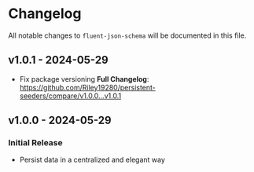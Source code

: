 # Changelog

All notable changes to `fluent-json-schema` will be documented in this file.

## v1.0.1 - 2024-05-29

- Fix package versioning
  **Full Changelog**: https://github.com/Riley19280/persistent-seeders/compare/v1.0.0...v1.0.1

## v1.0.0 - 2024-05-29

### Initial Release

- Persist data in a centralized and elegant way
